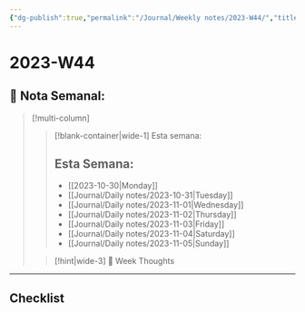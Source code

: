```yaml
---
{"dg-publish":true,"permalink":"/Journal/Weekly notes/2023-W44/","title":"2023-W44","tags":["NoteType/Weekly"],"updated":"2023-11-05T22:03:55.473-05:00"}
---
```



# 2023-W44

## 📅 Nota Semanal:

> [!multi-column]
> 
> > [!blank-container|wide-1] Esta semana:
> > ## Esta Semana:
> >- [[2023-10-30\|Monday]]
> > - [[Journal/Daily notes/2023-10-31\|Tuesday]]
> > - [[Journal/Daily notes/2023-11-01\|Wednesday]]
> > - [[Journal/Daily notes/2023-11-02\|Thursday]]
> > - [[Journal/Daily notes/2023-11-03\|Friday]]
> > - [[Journal/Daily notes/2023-11-04\|Saturday]]
> > - [[Journal/Daily notes/2023-11-05\|Sunday]]
> 
> > [!hint|wide-3] 💭 Week Thoughts
> > 

- - - 

## Checklist
